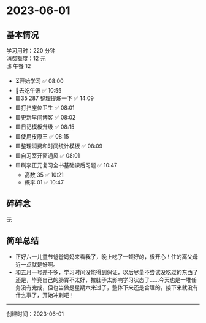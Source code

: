 # 2023-06-01

## 基本情况

学习用时：220 分钟  
消费额度：12 元  
💰 午餐 12

-   ⏳开始学习 ✅ 08:00
-   🍕去吃午饭 ✅ 10:55
-   🟥35 287 整理提炼一下 ✅ 14:09
-   🟥打扫座位卫生 ✅ 08:01
-   🟥更新早间博客 ✅ 08:02
-   🟥日记模板升级 ✅ 08:15
-   🟥使用皮康王 ✅ 08:15
-   🟥整理消费和时间统计模板 ✅ 08:09
-   🟥自习室开窗通风 ✅ 08:01
-   🟨刷李正元复习全书基础课后习题 ✅ 10:47
    -   高数 35 ✅ 10:21
    -   概率 01 ✅ 10:47

## 碎碎念

无

## 简单总结

- 正好六一儿童节爸爸妈妈来看我了，晚上吃了一顿好的，很开心！住的离父母近一点就是好啊。
- 和五月一号差不多，学习时间没能得到保证，以后尽量不尝试没吃过的东西了还是，毕竟自己的肠胃不太好，拉肚子太影响学习状态了……今天也是一堆任务没有完成，但也当做是星期六来过了，整体下来还是合理的，接下来就没有什么事了，开始冲刺吧！

---

创建时间：2023-06-01